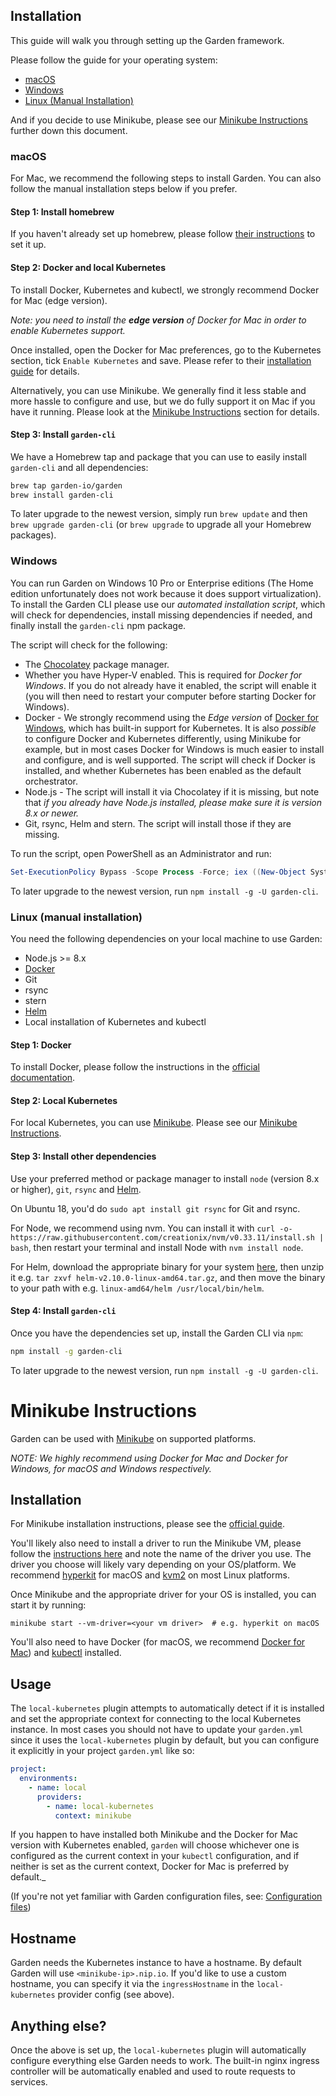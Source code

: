 ## Installation

This guide will walk you through setting up the Garden framework.

Please follow the guide for your operating system:

* [macOS](#macos)
* [Windows](#windows)
* [Linux (Manual Installation)](#linux-manual-installation)

And if you decide to use Minikube, please see our [Minikube Instructions](#minikube-instructions) further down this 
document.

### macOS

For Mac, we recommend the following steps to install Garden. You can also follow the manual installation
steps below if you prefer.

#### Step 1: Install homebrew

If you haven't already set up homebrew, please follow [their instructions](https://brew.sh/) to set it up.

#### Step 2: Docker and local Kubernetes

To install Docker, Kubernetes and kubectl, we strongly recommend Docker for Mac (edge version).

_Note: you need to install the **edge version** of Docker for Mac in
order to enable Kubernetes support._

Once installed, open the Docker for Mac preferences, go to the Kubernetes section,
tick `Enable Kubernetes` and save. Please refer to their
[installation guide](https://docs.docker.com/engine/installation/) for details.

Alternatively, you can use Minikube. We generally find it less stable and more hassle to
configure and use, but we do fully support it on Mac if you have it running. Please look at the 
[Minikube Instructions](#minikube-instructions) section for details.

#### Step 3: Install `garden-cli`

We have a Homebrew tap and package that you can use to easily install `garden-cli` and all dependencies:

```sh
brew tap garden-io/garden
brew install garden-cli
```

To later upgrade to the newest version, simply run `brew update` and then `brew upgrade garden-cli`
(or `brew upgrade` to upgrade all your Homebrew packages).

### Windows

You can run Garden on Windows 10 Pro or Enterprise editions (The Home edition unfortunately does not work because it
does support virtualization). To install the Garden CLI please use our _automated installation script_, which will
check for dependencies, install missing dependencies if needed, and finally install the `garden-cli` npm package.

The script will check for the following:

* The [Chocolatey](https://chocolatey.org) package manager.
* Whether you have Hyper-V enabled. This is required for _Docker for Windows_. If you do not already have it enabled,
  the script will enable it (you will then need to restart your computer before starting Docker for Windows).
* Docker - We strongly recommend using the _Edge version_ of
  [Docker for Windows](https://www.docker.com/docker-windows), which has built-in support for Kubernetes. It is also
  _possible_ to configure Docker and Kubernetes differently, using Minikube for example, but in most cases
  Docker for Windows is much easier to install and configure, and is well supported. The script will check if Docker is
  installed, and whether Kubernetes has been enabled as the default orchestrator.
* Node.js - The script will install it via Chocolatey if it is missing, but note that _if you already have Node.js
  installed, please make sure it is version 8.x or newer._
* Git, rsync, Helm and stern. The script will install those if they are missing.

To run the script, open PowerShell as an Administrator and run:

```PowerShell
Set-ExecutionPolicy Bypass -Scope Process -Force; iex ((New-Object System.Net.WebClient).DownloadString('https://raw.githubusercontent.com/garden-io/garden/master/garden-cli/support/install.ps1'))
```

To later upgrade to the newest version, run `npm install -g -U garden-cli`.

### Linux (manual installation)

You need the following dependencies on your local machine to use Garden:

* Node.js >= 8.x
* [Docker](https://docs.docker.com/)
* Git
* rsync
* stern
* [Helm](https://github.com/kubernetes/helm)
* Local installation of Kubernetes and kubectl

#### Step 1: Docker

To install Docker, please follow the instructions in the [official documentation](https://docs.docker.com/install/).

#### Step 2: Local Kubernetes

For local Kubernetes, you can use [Minikube](https://github.com/kubernetes/minikube). Please see our 
[Minikube Instructions](#minikube-instructions).

#### Step 3: Install other dependencies

Use your preferred method or package manager to install `node` (version 8.x or higher), `git`, `rsync` and
[Helm](https://github.com/kubernetes/helm).

On Ubuntu 18, you'd do `sudo apt install git rsync` for Git and rsync.

For Node, we recommend using nvm. You can install it with `curl -o- https://raw.githubusercontent.com/creationix/nvm/v0.33.11/install.sh | bash`, then restart your terminal and install Node with `nvm install node`.

For Helm, download the appropriate binary for your system [here](https://github.com/helm/helm/releases), then unzip it e.g. `tar zxvf helm-v2.10.0-linux-amd64.tar.gz`, and then move the binary to your path with e.g. `linux-amd64/helm /usr/local/bin/helm`.

#### Step 4: Install `garden-cli`

Once you have the dependencies set up, install the Garden CLI via `npm`:

```sh
npm install -g garden-cli
```

To later upgrade to the newest version, run `npm install -g -U garden-cli`.


# Minikube Instructions

Garden can be used with [Minikube](https://github.com/kubernetes/minikube) on supported platforms.

_NOTE: We highly recommend using Docker for Mac and Docker for Windows, for macOS and Windows respectively._

## Installation

For Minikube installation instructions, please see the [official guide](https://github.com/kubernetes/minikube#installation).

You'll likely also need to install a driver to run the Minikube VM, please follow the
[instructions here](https://github.com/kubernetes/minikube/blob/master/docs/drivers.md)
and note the name of the driver you use. The driver you choose will likely vary depending on your
OS/platform. We recommend [hyperkit](https://github.com/kubernetes/minikube/blob/master/docs/drivers.md#hyperkit-driver)
for macOS and [kvm2](https://github.com/kubernetes/minikube/blob/master/docs/drivers.md#kvm2-driver) on most Linux
platforms.

Once Minikube and the appropriate driver for your OS is installed, you can start it by running:

    minikube start --vm-driver=<your vm driver>  # e.g. hyperkit on macOS

You'll also need to have Docker (for macOS, we recommend [Docker for Mac](https://docs.docker.com/engine/installation/))
and [kubectl](https://kubernetes.io/docs/tasks/tools/install-kubectl/) installed.

## Usage

The `local-kubernetes` plugin attempts to automatically detect if it is installed and set the appropriate context
for connecting to the local Kubernetes instance. In most cases you should not have to update your `garden.yml`
since it uses the `local-kubernetes` plugin by default, but you can configure it explicitly in your project
`garden.yml` like so:

```yaml
project:
  environments:
    - name: local
      providers:
        - name: local-kubernetes
          context: minikube
```

If you happen to have installed both Minikube and the Docker for Mac version with Kubernetes enabled,
`garden` will choose whichever one is configured as the current context in your `kubectl` configuration, and if neither
is set as the current context, Docker for Mac is preferred by default._

(If you're not yet familiar with Garden configuration files, see: [Configuration files](./using-garden/configuration-files.md))

## Hostname

Garden needs the Kubernetes instance to have a hostname. By default Garden will use `<minikube-ip>.nip.io`. If you'd
like to use a custom hostname, you can specify it via the `ingressHostname` in the `local-kubernetes` provider config
(see above).

## Anything else?

Once the above is set up, the `local-kubernetes` plugin will automatically configure everything else Garden needs to
work. The built-in nginx ingress controller will be automatically enabled and used to route requests to services.

